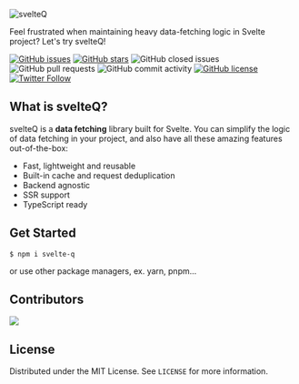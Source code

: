 ![svelteQ](https://user-images.githubusercontent.com/25841814/175697775-bf9daaa4-7e46-46d2-bab1-adf713e676e1.png)

Feel frustrated when maintaining heavy data-fetching logic in Svelte project? Let's try svelteQ!

[![GitHub issues](https://img.shields.io/github/issues/maxam2017/svelte-q)](https://github.com/maxam2017/svelte-q/issues)
[![GitHub stars](https://img.shields.io/github/stars/maxam2017/svelte-q)](https://github.com/maxam2017/svelte-q/stargazers)
![GitHub closed issues](https://img.shields.io/github/issues-closed/maxam2017/svelte-q)
![GitHub pull requests](https://img.shields.io/github/issues-pr-raw/maxam2017/svelte-q)
![GitHub commit activity](https://img.shields.io/github/commit-activity/m/maxam2017/svelte-q)
[![GitHub license](https://img.shields.io/github/license/maxam2017/svelte-q)](https://github.com/maxam2017/svelte-q)
[![Twitter Follow](https://img.shields.io/twitter/follow/svelteqjs?style=social)](https://twitter.com/svelteqjs)

## What is svelteQ?

svelteQ is a **data fetching** library built for Svelte. You can simplify the logic of data fetching in your project, and also have all these amazing features out-of-the-box:

- Fast, lightweight and reusable
- Built-in cache and request deduplication
- Backend agnostic
- SSR support
- TypeScript ready

## Get Started

```
$ npm i svelte-q
```

or use other package managers, ex. yarn, pnpm...

<!-- ## Community support

- [GitHub](https://github.com/ToolJet/ToolJet/issues) - Bug reports or feature requests.
- [Twitter](https://twitter.com/svelteqjs) - Get the library updates easily. -->

## Contributors

<a href="https://github.com/maxam2017/svelte-q/graphs/contributors">
  <img src="https://contrib.rocks/image?repo=maxam2017/svelte-q" />
</a>

## License

Distributed under the MIT License. See `LICENSE` for more information.
